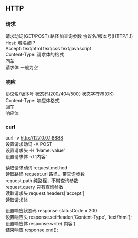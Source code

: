 ## HTTP

### 请求
请求动词(GET/POST) 路径加查询参数 协议名/版本号(HTTP/1.1)  
Host: 域名或IP  
Accept: text/html text/css text/javascript  
Content-Type: 请求体的格式  
回车  
请求体 一般为空  


### 响应
协议名/版本号 状态码(200/404/500) 状态字符串(OK)  
Content-Type: 响应体格式  
回车  
响应体  


### curl
curl -v http://127.0.0.1:8888  
设置请求动词    -X POST  
设置请求头      -H 'Name: value'  
设置请求体      -d '内容'  

读取请求动词    request.method  
读取路径        request.url 路径，带查询参数  
                request.path 纯路径，不带查询参数  
                request.query 只有查询参数  
读取请求头      request.headers['accept']  
读取请求体

设置响应状态码  response.statusCode = 200  
设置响应头      response.setHeader('Content-Type', 'text/html');  
设置响应体      response.write('内容')  
结束响应        response.end();  